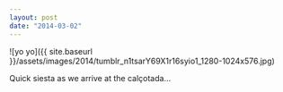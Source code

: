 ```yaml
---
layout: post
date: "2014-03-02"
---
```


![yo yo]({{ site.baseurl }}/assets/images/2014/tumblr_n1tsarY69X1r16syio1_1280-1024x576.jpg)

Quick siesta as we arrive at the calçotada…

